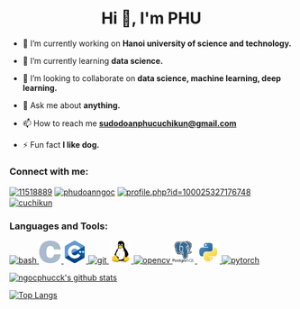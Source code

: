 <h1 align="center">Hi 👋, I'm PHU</h1>

- 🔭 I’m currently working on **Hanoi university of science and technology.**

- 🌱 I’m currently learning **data science.**

- 👯 I’m looking to collaborate on **data science, machine learning, deep learning.**

- 💬 Ask me about **anything.**

- 📫 How to reach me **sudodoanphucuchikun@gmail.com**

- ⚡ Fun fact **I like dog.**

<h3 align="left">Connect with me:</h3>
<p align="left">
<a href="https://stackoverflow.com/users/11518889" target="blank"><img align="center" src="https://cdn.jsdelivr.net/npm/simple-icons@3.0.1/icons/stackoverflow.svg" alt="11518889" height="30" width="40" /></a>
<a href="https://kaggle.com/phudoanngoc" target="blank"><img align="center" src="https://cdn.jsdelivr.net/npm/simple-icons@3.0.1/icons/kaggle.svg" alt="phudoanngoc" height="30" width="40" /></a>
<a href="https://fb.com/profile.php?id=100025327176748" target="blank"><img align="center" src="https://cdn.jsdelivr.net/npm/simple-icons@3.0.1/icons/facebook.svg" alt="profile.php?id=100025327176748" height="30" width="40" /></a>
<a href="https://codeforces.com/profile/cuchikun" target="blank"><img align="center" src="https://cdn.jsdelivr.net/npm/simple-icons@3.0.1/icons/codeforces.svg" alt="cuchikun" height="30" width="40" /></a>
</p>

<h3 align="left">Languages and Tools:</h3>
<p align="left"> <a href="https://www.gnu.org/software/bash/" target="_blank"> <img src="https://www.vectorlogo.zone/logos/gnu_bash/gnu_bash-icon.svg" alt="bash" width="40" height="40"/> </a> <a href="https://www.cprogramming.com/" target="_blank"> <img src="https://raw.githubusercontent.com/devicons/devicon/master/icons/c/c-original.svg" alt="c" width="40" height="40"/> </a> <a href="https://www.w3schools.com/cpp/" target="_blank"> <img src="https://raw.githubusercontent.com/devicons/devicon/master/icons/cplusplus/cplusplus-original.svg" alt="cplusplus" width="40" height="40"/> </a> <a href="https://git-scm.com/" target="_blank"> <img src="https://www.vectorlogo.zone/logos/git-scm/git-scm-icon.svg" alt="git" width="40" height="40"/> </a> <a href="https://www.linux.org/" target="_blank"> <img src="https://raw.githubusercontent.com/devicons/devicon/master/icons/linux/linux-original.svg" alt="linux" width="40" height="40"/> </a> <a href="https://opencv.org/" target="_blank"> <img src="https://www.vectorlogo.zone/logos/opencv/opencv-icon.svg" alt="opencv" width="40" height="40"/> </a> <a href="https://www.postgresql.org" target="_blank"> <img src="https://raw.githubusercontent.com/devicons/devicon/master/icons/postgresql/postgresql-original-wordmark.svg" alt="postgresql" width="40" height="40"/> </a> <a href="https://www.python.org" target="_blank"> <img src="https://raw.githubusercontent.com/devicons/devicon/master/icons/python/python-original.svg" alt="python" width="40" height="40"/> </a> <a href="https://pytorch.org/" target="_blank"> <img src="https://www.vectorlogo.zone/logos/pytorch/pytorch-icon.svg" alt="pytorch" width="40" height="40"/> </a> </p>

[![ngocphucck's github stats](https://github-readme-stats.vercel.app/api?username=ngocphucck&theme=radical&show_icons=true&count_private=true)](https://github.com/anuraghazra/github-readme-stats)

[![Top Langs](https://github-readme-stats.vercel.app/api/top-langs/?username=ngocphucck&theme=radical)](https://github.com/anuraghazra/github-readme-stats)
